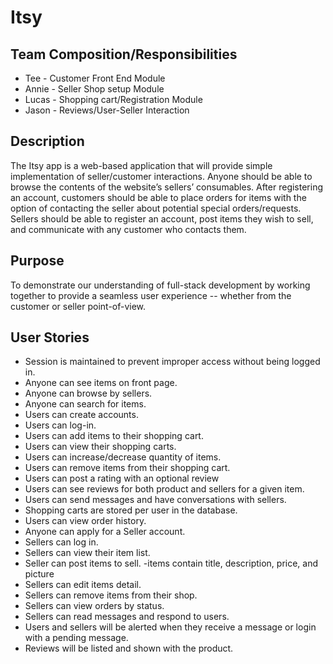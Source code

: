 # Itsy

## Team Composition/Responsibilities

* Tee - Customer Front End Module
* Annie - Seller Shop setup Module
* Lucas - Shopping cart/Registration Module
* Jason - Reviews/User-Seller Interaction
​
## Description

​The Itsy app is a web-based application that will provide simple implementation of seller/customer interactions. Anyone should be able to browse the contents of the website’s sellers’ consumables. After registering an account, customers should be able to place orders for items with the option of contacting the seller about potential special orders/requests. Sellers should be able to register an account, post items they wish to sell, and communicate with any customer who contacts them.
	
## Purpose

​To demonstrate our understanding of full-stack development by working together to provide a seamless user experience -- whether from the customer or seller point-of-view.​
​
## User Stories

* Session is maintained to prevent improper access without being logged in.
* Anyone can see items on front page.
* Anyone can browse by sellers.
* Anyone can search for items.
* Users can create accounts.
* Users can log-in.
* Users can add items to their shopping cart.
* Users can view their shopping carts.
* Users can increase/decrease quantity of items.
* Users can remove items from their shopping cart.
* Users can post a rating with an optional review
* Users can see reviews for both product and sellers for a given item.
* Users can send messages and have conversations with sellers.
* Shopping carts are stored per user in the database.
* Users can view order history.
* Anyone can apply for a Seller account.
* Sellers can log in.
* Sellers can view their item list.
* Seller can post items to sell.
    -items contain title, description, price, and picture
* Sellers can edit items detail.
* Sellers can remove items from their shop.
* Sellers can view orders by status.
* Sellers can read messages and respond to users.
* Users and sellers will be alerted when they receive a message or login with a pending message.
* Reviews will be listed and shown with the product.
